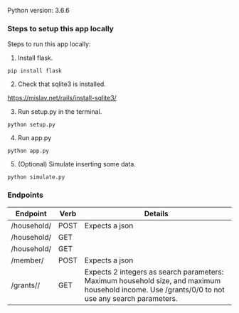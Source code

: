 Python version: 3.6.6

### Steps to setup this app locally

Steps to run this app locally:

1. Install flask.

`pip install flask`

2. Check that sqlite3 is installed.  

https://mislav.net/rails/install-sqlite3/

3. Run setup.py in the terminal.

`python setup.py`

4. Run app.py

`python app.py`

5. (Optional) Simulate inserting some data.

`python simulate.py`

### Endpoints

| Endpoint            | Verb | Details                                                                                                                                            |
|---------------------|------|----------------------------------------------------------------------------------------------------------------------------------------------------|
| /household/         | POST | Expects a json                                                                                                                                     |
| /household/         | GET  |                                                                                                                                                    |
| /household/<int>    | GET  |                                                                                                                                                    |
| /member/            | POST | Expects a json                                                                                                                                     |
| /grants/<int>/<int> | GET  | Expects 2 integers as search parameters: Maximum household size, and maximum household income.   Use /grants/0/0 to not use any search parameters. |


